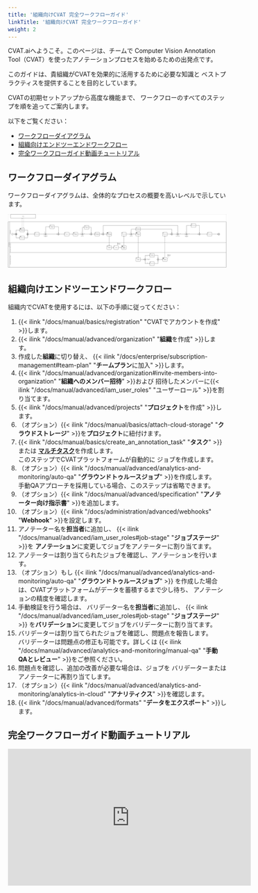 ```yaml
---
title: '組織向けCVAT 完全ワークフローガイド'
linkTitle: '組織向けCVAT 完全ワークフローガイド'
weight: 2
---
```


CVAT.aiへようこそ。このページは、チームで
Computer Vision Annotation Tool（CVAT）を使ったアノテーションプロセスを始めるための出発点です。

このガイドは、貴組織がCVATを効果的に活用するために必要な知識と
ベストプラクティスを提供することを目的としています。

CVATの初期セットアップから高度な機能まで、
ワークフローのすべてのステップを順を追ってご案内します。

以下をご覧ください：

- [ワークフローダイアグラム](#workflow-diagram)
- [組織向けエンドツーエンドワークフロー](#end-to-end-workflow-for-organizations)
- [完全ワークフローガイド動画チュートリアル](#complete-workflow-guide-video-tutorial)

## ワークフローダイアグラム

ワークフローダイアグラムは、全体的なプロセスの概要を高いレベルで示しています。

[![ワークフローダイアグラム](/images/cvat-workflow-bpmn.png)](/images/cvat-workflow-bpmn.png)

## 組織向けエンドツーエンドワークフロー

組織内でCVATを使用するには、以下の手順に従ってください：

1. {{< ilink "/docs/manual/basics/registration" "CVATでアカウントを作成" >}}します。
2. {{< ilink "/docs/manual/advanced/organization" "**組織**を作成" >}}します。
3. 作成した**組織**に切り替え、
   {{< ilink "/docs/enterprise/subscription-management#team-plan" "**チームプラン**に加入" >}}します。
4. {{< ilink "/docs/manual/advanced/organization#invite-members-into-organization"
     "**組織へのメンバー招待**" >}}および
   招待したメンバーに{{< ilink "/docs/manual/advanced/iam_user_roles" "ユーザーロール" >}}を割り当てます。
5. {{< ilink "/docs/manual/advanced/projects" "**プロジェクト**を作成" >}}します。
6. （オプション）{{< ilink "/docs/manual/basics/attach-cloud-storage" "**クラウドストレージ**" >}}を**プロジェクト**に紐付けます。
7. {{< ilink "/docs/manual/basics/create_an_annotation_task" "**タスク**" >}}または [
   **マルチタスク**](/docs/manual/basics/create-multi-tasks/)を作成します。
   <br>このステップでCVATプラットフォームが自動的に
   ジョブを作成します。
8. （オプション）{{< ilink "/docs/manual/advanced/analytics-and-monitoring/auto-qa" "**グラウンドトゥルースジョブ**" >}}を作成します。
   <br>手動QAアプローチを採用している場合、このステップは省略できます。
9. （オプション）{{< ilink "/docs/manual/advanced/specification" "**アノテーター向け指示書**" >}}を追加します。
10. （オプション）{{< ilink "/docs/administration/advanced/webhooks" "**Webhook**" >}}を設定します。
11. アノテーター名を**担当者**に追加し、
    {{< ilink "/docs/manual/advanced/iam_user_roles#job-stage" "**ジョブステージ**" >}}を
    **アノテーション**に変更してジョブをアノテーターに割り当てます。
12. アノテーターは割り当てられたジョブを確認し、アノテーションを行います。
13. （オプション）もし
    {{< ilink "/docs/manual/advanced/analytics-and-monitoring/auto-qa" "**グラウンドトゥルースジョブ**" >}}
    を作成した場合は、CVATプラットフォームがデータを蓄積するまで少し待ち、
    アノテーションの精度を確認します。
14. 手動検証を行う場合は、
    バリデーター名を**担当者**に追加し、
    {{< ilink "/docs/manual/advanced/iam_user_roles#job-stage" "**ジョブステージ**" >}}
    を**バリデーション**に変更してジョブをバリデーターに割り当てます。
15. バリデーターは割り当てられたジョブを確認し、問題点を報告します。
    <br>バリデーターは問題点の修正も可能です。詳しくは
    {{< ilink "/docs/manual/advanced/analytics-and-monitoring/manual-qa" "**手動QAとレビュー**" >}}をご参照ください。
16. 問題点を確認し、追加の改善が必要な場合は、ジョブを
    バリデーターまたはアノテーターに再割り当てします。
17. （オプション）{{< ilink "/docs/manual/advanced/analytics-and-monitoring/analytics-in-cloud" "**アナリティクス**" >}}を確認します。
18. {{< ilink "/docs/manual/advanced/formats" "**データをエクスポート**" >}}します。

## 完全ワークフローガイド動画チュートリアル

<!--lint disable maximum-line-length-->

<iframe width="560" height="315" src="https://www.youtube.com/embed/uI2OEoR08ME?si=0OTHPwgxGx30Gax7" title="YouTube video player" frameborder="0" allow="accelerometer; autoplay; clipboard-write; encrypted-media; gyroscope; picture-in-picture; web-share" allowfullscreen></iframe>

<!--lint enable maximum-line-length-->